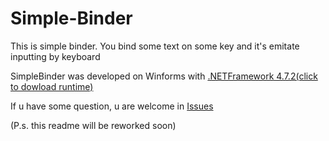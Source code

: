 # Simple-Binder

<p>This is simple binder. You bind some text on some key and it's emitate inputting by keyboard </p>

<p> SimpleBinder  was developed on Winforms with <a href="https://dotnet.microsoft.com/en-us/download/dotnet-framework/thank-you/net472-web-installer">.NETFramework 4.7.2(click to dowload runtime)</a></p>

<p> If u have some question, u are welcome in <a href="https://github.com/Andruxxa7/Simple-Binder/issues">Issues</a></p>

<p>(P.s. this readme will be reworked soon)</p>